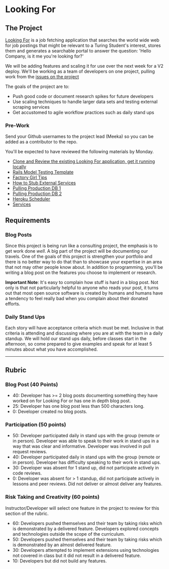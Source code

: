 # Looking For

## The Project

[Looking For](https://github.com/LookingForMe/lookingfor) is a job fetching application that searches the world wide web for job postings that might be relevant to a Turing Student's interest, stores them and generates a searchable portal to answer the question: 'Hello Company, is it me you're looking for?'

We will be adding features and scaling it for use over the next week for a V2 deploy. We'll be working as a team of developers on one project, pulling work from the [issues on the project](https://github.com/LookingForMe/lookingfor/issues)

The goals of the project are to:
- Push good code or document research spikes for future developers
- Use scaling techniques to handle larger data sets and testing external scraping services
- Get accustomed to agile workflow practices such as daily stand ups

### Pre-Work

Send your Github usernames to the project lead (Meeka) so you can be added as a contributor to the repo.

You'll be expected to have reviewed the following materials by Monday.
- [Clone and Review the existing Looking For application, get it running locally](https://github.com/LookingForMe/lookingfor)
- [Rails Model Testing Template](https://gist.github.com/kyletcarlson/6234923)
- [Factory Girl Tips](http://arjanvandergaag.nl/blog/factory_girl_tips.html)
- [How to Stub External Services](https://robots.thoughtbot.com/how-to-stub-external-services-in-tests)
- [Pulling Production DB 1](https://devcenter.heroku.com/articles/heroku-postgres-import-export)
- [Pulling Production DB 2](https://devcenter.heroku.com/articles/heroku-postgresql#pg-pull)
- [Heroku Scheduler](https://devcenter.heroku.com/articles/scheduler)
- [Services](https://blog.engineyard.com/2014/keeping-your-rails-controllers-dry-with-services)

## Requirements

### Blog Posts

Since this project is being run like a consulting project, the emphasis is to get work done _well_. A big part of the project will be documenting our travels. One of the goals of this project is strengthen your portfolio and there is no better way to do that than to showcase your expertise in an area that not may other people know about. In addition to programming, you'll be writing a blog post on the features you choose to implement or research.

**Important Note**: It's easy to complain how stuff is hard in a blog post. Not only is that not particularly helpful to anyone who reads your post, it turns out that most open source software is created by humans and humans have a tendency to feel really bad when you complain about their donated efforts.

### Daily Stand Ups
Each story will have acceptance criteria which must be met. Inclusive in that criteria is attending and discussing where you are at with the team in a daily standup. We will hold our stand ups daily, before classes start in the afternoon, so come prepared to give examples and speak for at least 5 minutes about what you have accomplished.

---------

## Rubric

### Blog Post (40 Points)  
  * 40: Developer has >= 2 blog posts documenting something they have worked on for Looking For or has one in depth blog post.
  * 25: Developer has one blog post less than 500 characters long.
  * 0: Developer created no blog posts.

### Participation (50 points)
  * 50: Developer participated daily in stand ups with the group (remote or in person). Developer was able to speak to their work in stand ups in a way that was clear and informative. Developer was involved in pull request reviews.
  * 40: Developer participated daily in stand ups with the group (remote or in person). Developer has difficulty speaking to their work in stand ups.
  * 30: Developer was absent for 1 stand up, did not participate actively in code reviews.
  * 0: Developer was absent for > 1 standup, did not participate actively in lessons and peer reviews. Did not deliver or almost deliver any features.

### Risk Taking and Creativity (60 points)

Instructor/Developer will select one feature in the project to review for this section of the rubric.

  * 60: Developers pushed themselves and their team by taking risks which is demonstrated by a delivered feature. Developers explored concepts and technologies outside the scope of the curriculum.
  * 50: Developers pushed themselves and their team by taking risks which is demonstrated by an almost delivered feature.
  * 30: Developers attempted to implement extensions using technologies not covered in class but it did not result in a delivered feature.
  * 10: Developers but did not build any features.
